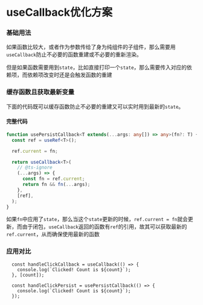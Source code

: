 # useCallback优化方案

### 基础用法

如果函数比较大，或者作为参数传给了身为纯组件的子组件，那么需要用`useCallback`防止不必要的函数重建或不必要的重新渲染。

但是如果函数需要用到`state`，比如直接打印一个`state`，那么需要传入对应的依赖项，而依赖项改变时还是会触发函数的重建

### 缓存函数且获取最新变量

下面的代码既可以缓存函数防止不必要的重建又可以实时用到最新的`state`。

#### 完整代码

```ts
function usePersistCallback<T extends(...args: any[]) => any>(fn?: T) {
  const ref = useRef<T>();

  ref.current = fn;

  return useCallback<T>(
    // @ts-ignore
    (...args) => {
      const fn = ref.current;
      return fn && fn(...args);
    },
    [ref],
  );
}
```

如果`fn`中应用了`state`，那么当这个`state`更新的时候，`ref.current = fn`就会更新，而由于闭包，`useCallback`返回的函数有`ref`的引用，故其可以获取最新的`ref.current`，从而确保使用最新的函数

### 应用对比

```tsx
  const handleClickCallback = useCallback(() => {
    console.log(`Clicked! Count is ${count}`);
  }, [count]);

  const handleClickPersist = usePersistCallback(() => {
    console.log(`Clicked! Count is ${count}`);
  });
```

